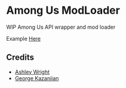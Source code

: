 # Among Us ModLoader
WIP Among Us API wrapper and mod loader

Example [Here](https://github.com/0SoggyMustache0/AmongUsExampleMod)


## Credits
* [Ashley Wright](https://github.com/MsRandom)
* [George Kazanjian](https://github.com/0SoggyMustache0)
